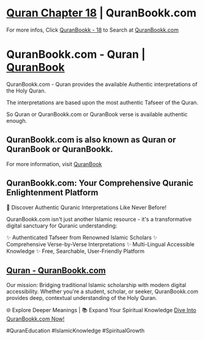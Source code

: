 # [Quran Chapter 18](https://www.quranbookk.com/quran/search?q=18:) | QuranBookk.com 

For more infos, Click [QuranBookk - 18](https://www.quranbookk.com/quran/search?q=18:) to Search at [QuranBookk.com](http://quranbookk.com/)


# QuranBookk.com - Quran | [QuranBook](https://www.quranbookk.com)

QuranBookk.com - Quran provides the available Authentic interpretations of the Holy Quran.

The interpretations are based upon the most authentic Tafseer of the Quran.

So Quran or QuranBookk.com or QuranBook verse is available authentic enough.

## QuranBookk.com is also known as Quran or QuranBook or QuranBookk.

For more information, visit [QuranBook](https://www.quranbookk.com)

## QuranBookk.com: Your Comprehensive Quranic Enlightenment Platform

🕌 Discover Authentic Quranic Interpretations Like Never Before!

QuranBookk.com isn't just another Islamic resource - it's a transformative digital sanctuary for Quranic understanding:

✨ Authenticated Tafseer from Renowned Islamic Scholars
✨ Comprehensive Verse-by-Verse Interpretations
✨ Multi-Lingual Accessible Knowledge
✨ Free, Searchable, User-Friendly Platform

## [Quran - QuranBookk.com](https://www.quranbookk.com)

Our mission: Bridging traditional Islamic scholarship with modern digital accessibility. Whether you're a student, scholar, or seeker, QuranBookk.com provides deep, contextual understanding of the Holy Quran.

🌐 Explore Deeper Meanings | 📚 Expand Your Spiritual Knowledge
[Dive Into QuranBookk.com Now!](https://www.quranbookk.com)

#QuranEducation #IslamicKnowledge #SpiritualGrowth